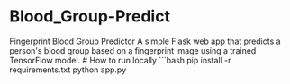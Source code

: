 # Blood_Group-Predict
Fingerprint Blood Group Predictor  A simple Flask web app that predicts a person's blood group based on a fingerprint image using a trained TensorFlow model.   # How to run locally  ```bash pip install -r requirements.txt python app.py
